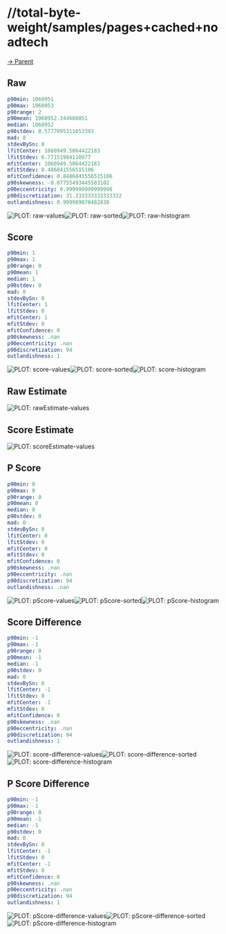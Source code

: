 
# //total-byte-weight/samples/pages+cached+noadtech

[→ Parent](../..)


## Raw


```yaml
p90min: 1060951
p90max: 1060953
p90range: 2
p90mean: 1060952.244680851
median: 1060952
p90stdev: 0.5777095311653393
mad: 0
stdevBySn: 0
lfitCenter: 1060949.5064422183
lfitStdev: 6.77151984110977
mfitCenter: 1060949.5064422183
mfitStdev: 8.486841556515106
mfitConfidence: 0.8486841556515106
p90skewness: -0.07755493445503102
p90eccentricity: 0.999999999999998
p90discretization: 31.333333333333332
outlandishness: 0.999989076482838

```

![PLOT: raw-values](./raw/values.svg)![PLOT: raw-sorted](./raw/sorted.svg)![PLOT: raw-histogram](./raw/histogram.svg)
## Score


```yaml
p90min: 1
p90max: 1
p90range: 0
p90mean: 1
median: 1
p90stdev: 0
mad: 0
stdevBySn: 0
lfitCenter: 1
lfitStdev: 0
mfitCenter: 1
mfitStdev: 0
mfitConfidence: 0
p90skewness: .nan
p90eccentricity: .nan
p90discretization: 94
outlandishness: 1

```

![PLOT: score-values](./score/values.svg)![PLOT: score-sorted](./score/sorted.svg)![PLOT: score-histogram](./score/histogram.svg)
## Raw Estimate

![PLOT: rawEstimate-values](./rawEstimate/values.svg)
## Score Estimate

![PLOT: scoreEstimate-values](./scoreEstimate/values.svg)
## P Score


```yaml
p90min: 0
p90max: 0
p90range: 0
p90mean: 0
median: 0
p90stdev: 0
mad: 0
stdevBySn: 0
lfitCenter: 0
lfitStdev: 0
mfitCenter: 0
mfitStdev: 0
mfitConfidence: 0
p90skewness: .nan
p90eccentricity: .nan
p90discretization: 94
outlandishness: .nan

```

![PLOT: pScore-values](./pScore/values.svg)![PLOT: pScore-sorted](./pScore/sorted.svg)![PLOT: pScore-histogram](./pScore/histogram.svg)
## Score Difference


```yaml
p90min: -1
p90max: -1
p90range: 0
p90mean: -1
median: -1
p90stdev: 0
mad: 0
stdevBySn: 0
lfitCenter: -1
lfitStdev: 0
mfitCenter: -1
mfitStdev: 0
mfitConfidence: 0
p90skewness: .nan
p90eccentricity: .nan
p90discretization: 94
outlandishness: 1

```

![PLOT: score-difference-values](./score-difference/values.svg)![PLOT: score-difference-sorted](./score-difference/sorted.svg)![PLOT: score-difference-histogram](./score-difference/histogram.svg)
## P Score Difference


```yaml
p90min: -1
p90max: -1
p90range: 0
p90mean: -1
median: -1
p90stdev: 0
mad: 0
stdevBySn: 0
lfitCenter: -1
lfitStdev: 0
mfitCenter: -1
mfitStdev: 0
mfitConfidence: 0
p90skewness: .nan
p90eccentricity: .nan
p90discretization: 94
outlandishness: 1

```

![PLOT: pScore-difference-values](./pScore-difference/values.svg)![PLOT: pScore-difference-sorted](./pScore-difference/sorted.svg)![PLOT: pScore-difference-histogram](./pScore-difference/histogram.svg)